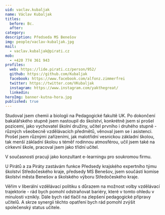 ```yaml
---
uid: vaclav.kubaljak
name: Václav Kubaljak
titles:
  before: Bc.
  after: 
category:
description: Předseda MS Benešov
img: people/vaclav-kubaljak.jpg
mail: 
  - vaclav.kubaljak@pirati.cz
mob:
  - +420 774 361 943
profiles:
  web: https://lide.pirati.cz/person/952/
  github: https://github.com/Kubaljak
  facebook: https://www.facebook.com/alfonz.zimmerfrei
  twitter: https://twitter.com/VKubaljak
  instagram: https://www.instagram.com/yakthegreat/
  linkedin:
heroImg: banner-kutna-hora.jpg
published: true
---
```

Studoval jsem chemii a biologii na Pedagogické fakultě UK. Po dokončení bakalářského stupně jsem nastoupil do školství, konkrétně jsem si prošel pozicemi, jako vychovatel školní družiny, učitel prvního i druhého stupně - různých všeobecně vzdělávacích předmětů, věnoval jsem se i asistenci. Prošel jsem různými zařízeními, jak malotřídní vesnickou základní školou, tak menší základní školou s téměř rodinnou atmosférou, učil jsem také na církevní škole, pracoval jsem jako třídní učitel.

V současnosti pracuji jako konzultant e-learningu pro soukromou firmu.

U Pirátů a za Piráty zastávám funkce Předsedy krajského expertního týmu školství Středočeského kraje, předsedy MS Benešov, jsem součástí komise školství města Benešov a školského výboru Středočeského kraje.

Věřím v liberální vzdělávací politiku s důrazem na možnost volby vzdělávací trajektorie - rád bych pomohl odstraňovat bariéry, které v tomto ohledu v minulosti vznikly. Dále bych rád tlačil na zlepšení pedagogické přípravy učitelů. A skrze synergii těchto opatření bych rád pomohl zvýšit společenský status učitele.
